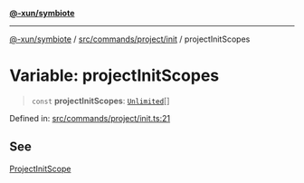 [**@-xun/symbiote**](../../../../../README.md)

***

[@-xun/symbiote](../../../../../README.md) / [src/commands/project/init](../README.md) / projectInitScopes

# Variable: projectInitScopes

> `const` **projectInitScopes**: [`Unlimited`](../../../../configure/enumerations/UnlimitedGlobalScope.md#unlimited)[]

Defined in: [src/commands/project/init.ts:21](https://github.com/Xunnamius/symbiote/blob/dc192a66d47b6c3a3464852ad43eb71fe137ca73/src/commands/project/init.ts#L21)

## See

[ProjectInitScope](../../../../configure/enumerations/UnlimitedGlobalScope.md)
